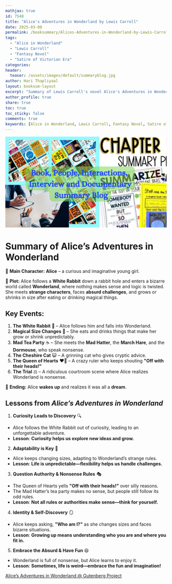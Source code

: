 ```yaml
---
mathjax: true
id: 7548
title: "Alice's Adventures in Wonderland by Lewis Carroll"
date: 2025-03-08
permalink: /booksummary/Alices-Adventures-in-Wonderland-by-Lewis-Carroll
tags:
  - "Alice in Wonderland"
  - "Lewis Carroll"
  - "Fantasy Novel"
  - "Satire of Victorian Era"
categories:
header:
  teaser: /assets/images/default/summaryblog.jpg
author: Hari Thapliyaal
layout: booksum-layout
excerpt: "Summary of Lewis Carroll's novel Alice's Adventures in Wonderland, a fantasy novel that satirizes the Victorian era with its absurdity and illogical events."
author_profile: true
share: true
toc: true
toc_sticky: false
comments: true
keywords: [Alice in Wonderland, Lewis Carroll, Fantasy Novel, Satire of Victorian Era, Absurdity, Illogical Events, Curiosity, Adaptability, Growing up]
---
```


![Summary Blog](/assets/images/default/summaryblog.jpg)


# Summary of Alice’s Adventures in Wonderland

🔹 **Main Character:** **Alice** – a curious and imaginative young girl.  

🔹 **Plot:** Alice follows a **White Rabbit** down a rabbit hole and enters a bizarre world called **Wonderland**, where nothing makes sense and logic is twisted. She meets **strange characters**, faces **absurd challenges**, and grows or shrinks in size after eating or drinking magical things.  

## **Key Events:**  
1. **The White Rabbit** 🐰 – Alice follows him and falls into Wonderland.  
2. **Magical Size Changes** 🍄 – She eats and drinks things that make her grow or shrink unpredictably.  
3. **Mad Tea Party** ☕ – She meets the **Mad Hatter**, the **March Hare**, and the **Dormouse**, who speak nonsense.  
4. **The Cheshire Cat** 😺 – A grinning cat who gives cryptic advice.  
5. **The Queen of Hearts** ❤️👑 – A crazy ruler who keeps shouting **"Off with their heads!"**  
6. **The Trial** ⚖️ – A ridiculous courtroom scene where Alice realizes Wonderland is nonsense.  

🔹 **Ending:** Alice **wakes up** and realizes it was all a **dream**.  

##  **Lessons from *Alice’s Adventures in Wonderland***  

1. **Curiosity Leads to Discovery** 🔍  
- Alice follows the White Rabbit out of curiosity, leading to an unforgettable adventure.  
- **Lesson**: **Curiosity helps us explore new ideas and grow.**  

2. **Adaptability is Key** 🔄  
- Alice keeps changing sizes, adapting to Wonderland’s strange rules.  
- **Lesson**: **Life is unpredictable—flexibility helps us handle challenges.**  

3. **Question Authority & Nonsense Rules** 🎭  
- The Queen of Hearts yells **"Off with their heads!"** over silly reasons.  
- The Mad Hatter’s tea party makes no sense, but people still follow its odd rules.  
- **Lesson**: **Not all rules or authorities make sense—think for yourself.**  

4. **Identity & Self-Discovery** 🪞  
- Alice keeps asking, **"Who am I?"** as she changes sizes and faces bizarre situations.  
- **Lesson**: **Growing up means understanding who you are and where you fit in.**  

5. **Embrace the Absurd & Have Fun** 😆  
- Wonderland is full of nonsense, but Alice learns to enjoy it.  
- **Lesson**: **Sometimes, life is weird—embrace the fun and imagination!**  


[Alice’s Adventures in Wonderland @ Gutenberg Project](https://www.gutenberg.org/ebooks/11)